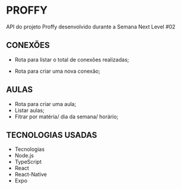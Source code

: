 

# PROFFY

API do projeto Proffy desenvolvido durante a Semana Next Level #02

## CONEXÕES
- Rota para listar o total de conexões realizadas;

- Rota para criar uma nova conexão;

## AULAS
- Rota para criar uma aula;
- Listar aulas;
- Fitrar por matéria/ dia da semana/ horário;

## TECNOLOGIAS USADAS

- Tecnologias
- Node.js
- TypeScript
- React
- React-Native
- Expo
